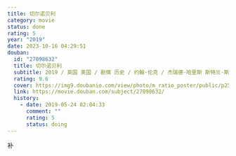 ```yaml
---
title: 切尔诺贝利
category: movie
status: done
rating: 5
year: "2019"
date: 2023-10-16 04:29:51
douban:
  id: "27098632"
  title: 切尔诺贝利
  subtitle: 2019 / 英国 美国 / 剧情 历史 / 约翰·伦克 / 杰瑞德·哈里斯 斯特兰·斯卡斯加德
  rating: 9.6
  cover: https://img9.doubanio.com/view/photo/m_ratio_poster/public/p2555445285.jpg
  link: https://movie.douban.com/subject/27098632/
  history:
    - date: 2019-05-24 02:04:33
      comment: ""
      rating: 5
      status: doing
---
```


补